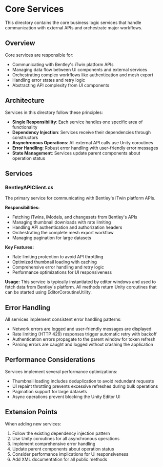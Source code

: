 # Core Services

This directory contains the core business logic services that handle communication with external APIs and orchestrate major workflows.

## Overview

Core services are responsible for:
- Communicating with Bentley's iTwin platform APIs
- Managing data flow between UI components and external services
- Orchestrating complex workflows like authentication and mesh export
- Handling error states and retry logic
- Abstracting API complexity from UI components

## Architecture

Services in this directory follow these principles:
- **Single Responsibility**: Each service handles one specific area of functionality
- **Dependency Injection**: Services receive their dependencies through constructors
- **Asynchronous Operations**: All external API calls use Unity coroutines
- **Error Handling**: Robust error handling with user-friendly error messages
- **State Management**: Services update parent components about operation status

## Services

### BentleyAPIClient.cs
The primary service for communicating with Bentley's iTwin platform APIs.

**Responsibilities:**
- Fetching iTwins, iModels, and changesets from Bentley's APIs
- Managing thumbnail downloads with rate limiting
- Handling API authentication and authorization headers
- Orchestrating the complete mesh export workflow
- Managing pagination for large datasets

**Key Features:**
- Rate limiting protection to avoid API throttling
- Optimized thumbnail loading with caching
- Comprehensive error handling and retry logic
- Performance optimizations for UI responsiveness

**Usage:**
This service is typically instantiated by editor windows and used to fetch data from Bentley's platform. All methods return Unity coroutines that can be started using EditorCoroutineUtility.

## Error Handling

All services implement consistent error handling patterns:
- Network errors are logged and user-friendly messages are displayed
- Rate limiting (HTTP 429) responses trigger automatic retry with backoff
- Authentication errors propagate to the parent window for token refresh
- Parsing errors are caught and logged without crashing the application

## Performance Considerations

Services implement several performance optimizations:
- Thumbnail loading includes deduplication to avoid redundant requests
- UI repaint throttling prevents excessive refreshes during bulk operations
- Pagination support for large datasets
- Async operations prevent blocking the Unity Editor UI

## Extension Points

When adding new services:
1. Follow the existing dependency injection pattern
2. Use Unity coroutines for all asynchronous operations
3. Implement comprehensive error handling
4. Update parent components about operation status
5. Consider performance implications for UI responsiveness
6. Add XML documentation for all public methods
